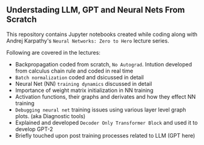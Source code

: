 ## Understading LLM, GPT and Neural Nets From Scratch
This repository contains Jupyter notebooks created while coding along with Andrej Karpathy's `Neural Networks: Zero to Hero` lecture series.  

Following are covered in the lectures:  
* Backpropagation coded from scratch, `No Autograd`. Intution developed from calculus chain rule and coded in real time
* `Batch normalization` coded and dsicussed in detail
* Neural Net (NN) `training dynamics` discussed in detail
* Importance of weight matrix initialization in NN training
* Activation functions, their graphs and derivates and how they effect NN training
* `Debugging neural net` training issues using various layer level graph plots. (aka Diagnostic tools)
* Explained and developed `Decoder Only Transformer Block` and used it to develop GPT-2
* Briefly touched upon post training processes related to LLM (GPT here)
